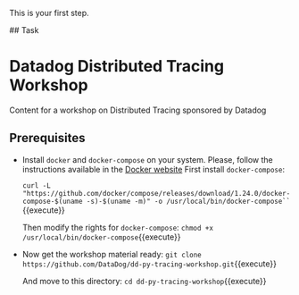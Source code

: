 This is your first step.

## Task

# Datadog Distributed Tracing Workshop
Content for a workshop on Distributed Tracing sponsored by Datadog

## Prerequisites
* Install ``docker`` and ``docker-compose`` on your system. Please, follow the instructions available
  in the [Docker website](https://www.docker.com/community-edition)
  First install `docker-compose`:

  `curl -L "https://github.com/docker/compose/releases/download/1.24.0/docker-compose-$(uname -s)-$(uname -m)" -o /usr/local/bin/docker-compose`` `{{execute}}

  Then modify the rights for `docker-compose`:
  `chmod +x /usr/local/bin/docker-compose`{{execute}}

* Now get the workshop material ready:
  `git clone https://github.com/DataDog/dd-py-tracing-workshop.git`{{execute}}

  And move to this directory:
  `cd dd-py-tracing-workshop`{{execute}}

